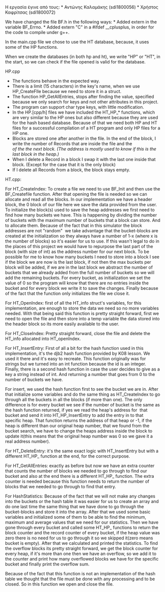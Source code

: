 Η εργασία έγινε από τους:
	* Αντώνης Καλαμάκης (sdi1800056)
	* Χρήστος Καφρίτσας  (sdi1800072)

We have changed the file BF.h in the following ways:
	* Added extern in the variable BF_Errno.
	* Added extern "C" in a #ifdef __cplusplus, in order for
	the code to compile under g++.

In the main.cpp file we chose to use the HT database, because, it uses some of the HP functions.

When we create the databases (in both hp and ht),
we write "HP" or "HT", in the start, so we can check if the file
opened is valid for the database.

HP.cpp	
* The functions behave in the expected way.
* There is a limit (15 characters) in the key's name,
when we use HP_CreateFIle because we need to store it in a struct.
* The function HP_GetAllEntries, stops after finding the value, specified because we only search for keys and not other attributes in this project.
* The program can support char type keys, with little modification.
* In the HP.[cpp/h] files we have included the HT_HP_* functions,
which are very similar to the HP ones but also different because
they are used for the hash based database.
Because of that we need both HP and HT files for a successful compilation of a HT program and only HP files for a HP one.
* Blocks are stored one after another in the file. 
In the end of the block, 
I write the number of Records that are inside the file and 
the <address> of the the next block. (The address is mostly used to know if this is the last block in the heap.)
* When I delete a Record in a block I swap it with the last one inside that block. (Except for the case that it is the only block)
* If I delete all Records from a block, the block stays empty.

HT.cpp:

For HT_CreateIndex:
To create a file we need to use BF_Init and then use the BF_Createfile function.
After that opening the file is needed so we can allocate and read all the blocks.
In our implementation we have a header block, the 0 block of our file here we
save the data provided from the user.
To initialize the block(s) used to save the heap addresses we first need to find
how many buckets we have. This is happening by dividing the number of buckets
with the maximum number of buckets that a block can store.
And to allocate them. Because of the fact that in this simulator the block
addresses are not "random"  we take advantage that the bucket-blocks are created
at the initialization so they always have a number of 1-x (where x is the number
of blocks) so it's easier for us to use. If this wasn't legal to do in the places
of this project we would have to repurpose the last part of the block (with
size of int) as the address number for our next block.
To be possible for me to know how many buckets I need to store into a block I
see if the block we are now is the last block, if not then the max buckets per
block will be added, if we are in the last block we abstract the number of
buckets that we already added from the full number of buckets so we will add
the remaining buckets.
For every bucket, as initialization we set the value of 0 so the program will
know that there are no entries inside the bucket and for every block we write
it to save the changes.
Finally because of the fact that the function only initializes the file we
close it.

For HT_OpenIndex:
first of all the HT_info struct's variables, for this implementation, are
enough to store the data we need so no more variables needed.
With that being said this function is pretty straight forward, first we need to
open the file and then store into a temp variable the data stored into the
header block so its more easily available to the user.

For HT_CloseIndex:
Pretty straight forward, close the file and delete the HT_info allocated into
HT_openIndex.

For HT_InsertEntry:
First of all a bit for the hash function used in this implementation, it's the
djb2 hash function provided by K08 lesson. We used it there and it's easy to
recreate. This function originally was for strings but we turned into an int
function because the id is an integer. Finally, there is a second hash function
in case the user decides to give as a key a string instead of int. And returning
a number that goes from 0 to the number of buckets we have.

For insert, we used the hash function first to see the bucket we are in.
After that initialize some variables and do the same thing as HT_CreateIndex to
go through all the buckets in all the blocks (if more than one). The only
difference is for every bucket we see if the number of bucket is the same as
the hash function returned, if yes we read the heap's address for  that bucket
and send it into HT_HP_InsertEntry to add the entry in to that specific heap.
That function returns the address of that heap or -1, if the heap is different
than our original heap number, that we found from the bucket search, we have to
change the heaps address inside the block to update it(this means that the
original heap number was 0 so we gave it a real address number).

For HT_DeleteEntry:
it's the same exact logic with HT_InsertEntry but with a different HT_HP_
function at the end, for the correct purpose.

For HT_GetAllEntries:
exactly as before but now we have an extra counter that counts the number of
blocks we needed to go through to find our bucket and also at the end there is
a different HT_HP_ function. The extra counter is needed because this function
needs to return the number of blocks that we needed to go through to find that
entry.

For HashStatistics:
Because of the fact that we will not make any changes into the buckets or the
hash table it was easier for us to create an array and do one last time the
same thing that we have done to go through the bucket-blocks and store it into the
array.
After that we used some basic variables and initialized some of them to be able
to find the minimum, maximum and average values that we need for our statistics.
Then we have gone through every bucket and called some HT_HP_ functions to return
the block counter and the record counter of every bucket, if the heap value was
zero there is no need for us to go through it so we skipped it(zero means
bucket is empty).
After that we calculated and printed the statistics.
To find the overflow blocks its pretty straight forward, we get the block
counter for every heap, if it's more than one then we have an overflow, so we
add it to the counter and print how many overflowed blocks we have for the
specific bucket and finally print the overflow sum.

Because of the fact that this function is not an implementation of the hash
table we thought that the file must be done with any processing and to be
closed. So in this function we open and close the file.
